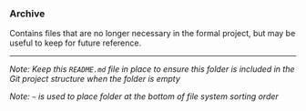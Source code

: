 ### Archive
Contains files that are no longer necessary in the formal project, but may be useful to keep for future reference.

---
_Note: Keep this `README.md` file in place to ensure this folder is included in the Git project structure when the folder is empty_

_Note: `~` is used to place folder at the bottom of file system sorting order_
